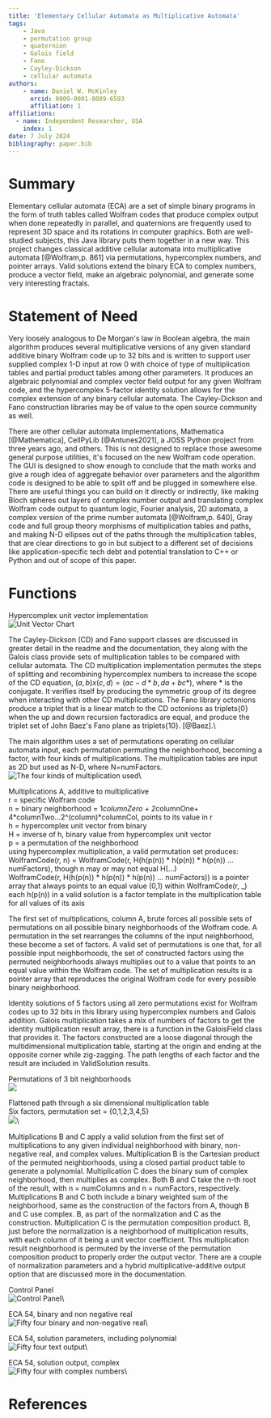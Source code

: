 ```yaml
---
title: 'Elementary Cellular Automata as Multiplicative Automata'
tags:
    - Java
    - permutation group
    - quaternion
    - Galois field
    - Fano
    - Cayley-Dickson
    - cellular automata
authors:
    - name: Daniel W. McKinley
      orcid: 0009-0001-8089-6593
      affiliation: 1
affiliations:
  - name: Independent Researcher, USA
    index: 1
date: 7 July 2024
bibliography: paper.bib
---
```


# Summary

Elementary cellular automata (ECA) are a set of simple binary programs in the form of truth tables called Wolfram codes that produce complex output when done repeatedly in parallel, and quaternions are frequently used to represent 3D space and its rotations in computer graphics. Both are well-studied subjects, this Java library puts them together in a new way. This project changes classical additive cellular automata into multiplicative automata [@Wolfram,p. 861] via permutations, hypercomplex numbers, and pointer arrays. Valid solutions extend the binary ECA to complex numbers, produce a vector field, make an algebraic polynomial, and generate some very interesting fractals. 

# Statement of Need

 Very loosely analogous to De Morgan's law in Boolean algebra, the main algorithm produces several multiplicative versions of any given standard additive binary Wolfram code up to 32 bits and is written to support user supplied complex 1-D input at row 0 with choice of type of multiplication tables and partial product tables among other parameters. It produces an algebraic polynomial and complex vector field output for any given Wolfram code, and the hypercomplex 5-factor identity solution allows for the complex extension of any binary cellular automata.  The Cayley-Dickson and Fano construction libraries may be of value to the open source community as well. 

There are other cellular automata implementations, Mathematica [@Mathematica], CellPyLib [@Antunes2021], a JOSS Python project from three years ago, and others. This is not designed to replace those awesome general purpose utilities, it's focused on the new Wolfram code operation. The GUI is designed to show enough to conclude that the math works and give a rough idea of aggregate behavior over parameters and the algorithm code is designed to be able to split off and be plugged in somewhere else. There are useful things you can build on it directly or indirectly, like making Bloch spheres out layers of complex number output and translating complex Wolfram code output to quantum logic, Fourier analysis, 2D automata, a complex version of the prime number automata [@Wolfram,p. 640], Gray code and full group theory morphisms of multiplication tables and paths, and making N-D ellipses out of the paths through the multiplication tables, that are clear directions to go in but subject to a different set of decisions like application-specific tech debt and potential translation to C++ or Python and out of scope of this paper. 

# Functions

Hypercomplex unit vector implementation\
![Unit Vector Chart](unitVectorChart.jpg)

The Cayley-Dickson (CD) and Fano support classes are discussed in greater detail in the readme and the documentation, they along with the Galois class provide sets of multiplication tables to be compared with cellular automata. The CD multiplication implementation permutes the steps of splitting and recombining hypercomplex numbers to increase the scope of the CD equation, $(a,b)x(c,d)=(ac-d*b,da+bc*)$, where * is the conjugate. It verifies itself by producing the symmetric group of its degree when interacting with other CD multiplications. The Fano library octonions produce a triplet that is a linear match to the CD octonions as triplets{0} when the up and down recursion factoradics are equal, and produce the triplet set of John Baez's Fano plane as triplets{10}. [@Baez].\

The main algorithm uses a set of permutations operating on cellular automata input, each permutation permuting the neighborhood, becoming a factor, with four kinds of multiplications. The multiplication tables are input as 2D but used as N-D, where N=numFactors.\
![The four kinds of multiplication used](MultiplicationsDiagram.jpg)\

Multiplications A, additive to multiplicative\
r = specific Wolfram code\
n = binary neighborhood = 1*columnZero + 2*columnOne+ 4*columnTwo...2^(column)*columnCol, points to its value in r\
h = hypercomplex unit vector from binary\
H = inverse of h, binary value from hypercomplex unit vector\
p = a permutation of the neighborhood\
using hypercomplex multiplication, a valid permutation set produces:\
WolframCode(r, n) = WolframCode(r,  H(h(p(n)) * h(p(n)) * h(p(n)) ... numFactors), though n may or may not equal H(...)\
WolframCode(r, H(h(p(n)) * h(p(n)) * h(p(n)) ... numFactors)) is a pointer array that always points to an equal value (0,1) within WolframCode(r, _)\
each h(p(n)) in a valid solution is a factor template in the multiplication table for all values of its axis

The first set of multiplications, column A, brute forces all possible sets of permutations on all possible binary neighborhoods of the Wolfram code. A permutation in the set rearranges the columns of the input neighborhood, these become a set of factors.  A valid set of permutations is one that, for all possible input neighborhoods, the set of constructed factors using the permuted neighborhoods always multiplies out to a value that points to an equal value within the Wolfram code. The set of multiplication results is a pointer array that reproduces the original Wolfram code for every possible binary neighborhood. 

Identity solutions of 5 factors using all zero permutations exist for Wolfram codes up to 32 bits in this library using hypercomplex numbers and Galois addition. Galois multiplication takes a mix of numbers of factors to get the identity multiplication result array, there is a function in the GaloisField class that provides it. The factors constructed are a loose diagonal through the multidimensional multiplication table, starting at the origin and ending at the opposite corner while zig-zagging. The path lengths of each factor and the result are included in ValidSolution results.

Permutations of 3 bit neighborhoods\
![](bitPermutations.jpg)

Flattened path through a six dimensional multiplication table\
Six factors, permutation set = {0,1,2,3,4,5}\
![](flattenedSixCube.jpg)\

Multiplications B and C apply a valid solution from the first set of multiplications to any given individual neighborhood with binary, non-negative real, and complex values. Multiplication B is the Cartesian product of the permuted neighborhoods, using a closed partial product table to generate a polynomial. Multiplication C does the binary sum of complex neighborhood, then multiplies as complex. Both B and C take the n-th root of the result, with n = numColumns and n = numFactors, respectively. Multiplications B and C both include a binary weighted sum of the neighborhood, same as the construction of the factors from A, though B and C use complex. B, as part of the normalization and C as the construction. Multiplication C is the permutation composition product. B, just before the normalization is a neighborhood of multiplication results, with each column of it being a unit vector coefficient. This multiplication result neighborhood is permuted by the inverse of the permutation composition product to properly order the output vector. There are a couple of normalization parameters and a hybrid multiplicative-additive output option that are discussed more in the documentation.

Control Panel\
![Control Panel](ControlPanel.jpg)\

ECA 54, binary and non negative real\
![Fifty four binary and non-negative real](FiftyFour.jpg)\

ECA 54, solution parameters, including polynomial\
![Fifty four text output](FiftyFourText.jpg)\

ECA 54, solution output, complex\
![Fifty four with complex numbers](FiftyFourComplex.jpg)\

# References